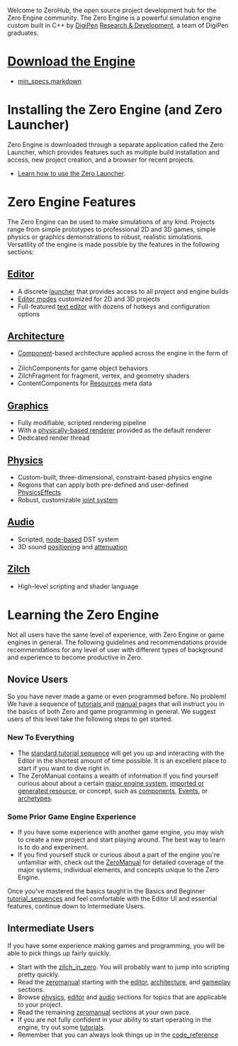 Welcome to ZeroHub, the open source project development hub for the Zero Engine community. The Zero Engine is a powerful simulation engine custom built in C++ by [DigiPen](https://www.digipen.edu/) [Research & Development](http://www.digipenresearch.com/), a team of DigiPen graduates.

 #  [Download the Engine](https://dev.zeroengine.io/u/download )
 - [min_specs.markdown](https://github.com/zeroengineteam/ZeroDocs/blob/master//Users/beepboopowner/Desktop/AJ/DP/getting_started/min_specs.markdown)

 # Installing the Zero Engine (and Zero Launcher)

Zero Engine is downloaded through a separate application called the Zero Launcher, which provides features such as multiple build installation and access, new project creation, and a browser for recent projects.

 - [Learn how to use the Zero Launcher](https://github.com/zeroengineteam/ZeroDocs/blob/master/zero_editor_documentation/zeromanual/editor/launcher.markdown).

 # Zero Engine Features
The Zero Engine can be used to make simulations of any kind. Projects range from simple prototypes to professional 2D and 3D games, simple physics or graphics demonstrations to robust, realistic simulations. Versatility of the engine is made possible by the features in the following sections:

 ## [Editor](https://github.com/zeroengineteam/ZeroDocs/blob/master/zero_editor_documentation/zeromanual/editor.markdown)
 - A discrete [launcher](https://github.com/zeroengineteam/ZeroDocs/blob/master/zero_editor_documentation/zeromanual/editor/launcher.markdown) that provides access to all project and engine builds
 - [Editor modes](https://github.com/zeroengineteam/ZeroDocs/blob/master/zero_editor_documentation/zeromanual/editor/editmode.markdown) customized for 2D and 3D projects
 - Full-featured [text editor](https://github.com/zeroengineteam/ZeroDocs/blob/master/zero_editor_documentation/zeromanual/editor/texteditor.markdown) with dozens of hotkeys and configuration options 

 ## [Architecture](https://github.com/zeroengineteam/ZeroDocs/blob/master/zero_editor_documentation/zeromanual/architecture.markdown)
 - [Component](https://github.com/zeroengineteam/ZeroDocs/blob/master/zero_editor_documentation/zeromanual/architecture/components.markdown)-based architecture applied across the engine in the form of :
  - ZilchComponents for game object behaviors 
  - ZilchFragment for fragment, vertex, and geometry shaders
  - ContentComponents for [Resources](https://github.com/zeroengineteam/ZeroDocs/blob/master/zero_editor_documentation/zeromanual/architecture/resources.markdown) meta data 

 ## [Graphics](https://github.com/zeroengineteam/ZeroDocs/blob/master/zero_editor_documentation/zeromanual/graphics.markdown)
 - Fully modifiable, scripted rendering pipeline
  - With a [physically-based renderer](https://github.com/zeroengineteam/ZeroDocs/blob/master/zero_editor_documentation/zeromanual/graphics/physically_based_rendering.markdown) provided as the default renderer
 - Dedicated render thread

 ## [Physics](https://github.com/zeroengineteam/ZeroDocs/blob/master/zero_editor_documentation/zeromanual/physics.markdown)
 - Custom-built, three-dimensional, constraint-based physics engine
 - Regions that can apply both pre-defined and user-defined [PhysicsEffects](https://github.com/zeroengineteam/ZeroDocs/blob/master/zero_editor_documentation/zeromanual/physics/physicseffectsandregions.markdown)
 - Robust, customizable [joint system](https://github.com/zeroengineteam/ZeroDocs/blob/master/zero_editor_documentation/zeromanual/physics/joints.markdown)

 ## [Audio](https://github.com/zeroengineteam/ZeroDocs/blob/master/zero_editor_documentation/zeromanual/audio.markdown)
 - Scripted, [node-based](https://github.com/zeroengineteam/ZeroDocs/blob/master/zero_editor_documentation/zeromanual/audio/soundnode.markdown) DST system
 - 3D sound [positioning](https://github.com/zeroengineteam/ZeroDocs/blob/master/zero_editor_documentation/zeromanual/audio/soundemitter.markdown) and [attenuation](https://github.com/zeroengineteam/ZeroDocs/blob/master/zero_editor_documentation/zeromanual/audio/soundattenuator.markdown)

 ## [Zilch](https://github.com/zeroengineteam/ZeroDocs/blob/master/zero_editor_documentation/zeromanual/zilch_in_zero.markdown)
 - High-level scripting and shader language


 # Learning the Zero Engine
Not all users have the same level of experience, with Zero Engine or game engines in general. The following guidelines and recommendations provide recommendations for any level of user with different types of background and experience to become productive in Zero.

 ## Novice Users
So you have never made a game or even programmed before. No problem! We have a sequence of [ tutorials ](https://github.com/zeroengineteam/ZeroDocs/blob/master/zero_editor_documentation/tutorials.markdown) and [ manual ](https://github.com/zeroengineteam/ZeroDocs/blob/master/zero_editor_documentation/zeromanual.markdown) pages that will instruct you in the basics of both Zero and game programming in general. We suggest users of this level take the following steps to get started.

 ### New To Everything
 - The [standard tutorial sequence](https://github.com/zeroengineteam/ZeroDocs/blob/master/zero_editor_documentation/tutorials/tutorial_sequences.markdown) will get you up and interacting with the Editor in the shortest amount of time possible. It is an excellent place to start if you want to dive right in.
 - The ZeroManual contains a wealth of information If you find yourself curious about about a certain [major engine system](https://github.com/zeroengineteam/ZeroDocs/blob/master/zero_editor_documentation/zeromanual.markdown), [imported or generated resource](https://github.com/zeroengineteam/ZeroDocs/blob/master/zero_editor_documentation/zeromanual/architecture/resources.markdown), or concept, such as  [components](https://github.com/zeroengineteam/ZeroDocs/blob/master/zero_editor_documentation/zeromanual/architecture/components.markdown), [Events](https://github.com/zeroengineteam/ZeroDocs/blob/master/zero_editor_documentation/zeromanual/scripting/eventsandconnections.markdown), or [archetypes](https://github.com/zeroengineteam/ZeroDocs/blob/master/zero_editor_documentation/zeromanual/architecture/archetypes.markdown).

 ### Some Prior Game Engine Experience
 - If you have some experience with another game engine, you may wish to create a new project and start playing around. The best way to learn is to do and experiment.
 - If you find yourself stuck or curious about a part of the engine you're unfamiliar with, check out the [ZeroManual](https://github.com/zeroengineteam/ZeroDocs/blob/master/zero_editor_documentation/zeromanual.markdown) for detailed coverage of the major systems,  individual elements, and concepts unique to the Zero Engine. 

Once you've mastered the basics taught in the Basics and Beginner  [tutorial_sequences](https://github.com/zeroengineteam/ZeroDocs/blob/master/zero_editor_documentation/tutorials/tutorial_sequences.markdown) and feel comfortable with the Editor UI and essential features, continue down to Intermediate Users.

 ## Intermediate Users
If you have some experience making games and programming, you will be able to pick things up fairly quickly.

 - Start with the [zilch_in_zero](https://github.com/zeroengineteam/ZeroDocs/blob/master/zero_editor_documentation/zeromanual/zilch_in_zero.markdown). You will probably want to jump into scripting pretty quickly.
 - Read the [zeromanual](https://github.com/zeroengineteam/ZeroDocs/blob/master/zero_editor_documentation/zeromanual.markdown) starting with the [editor](https://github.com/zeroengineteam/ZeroDocs/blob/master/zero_editor_documentation/zeromanual/editor.markdown), [architecture](https://github.com/zeroengineteam/ZeroDocs/blob/master/zero_editor_documentation/zeromanual/architecture.markdown), and [gameplay](https://github.com/zeroengineteam/ZeroDocs/blob/master/zero_editor_documentation/zeromanual/gameplay.markdown) sections.
 - Browse [physics](https://github.com/zeroengineteam/ZeroDocs/blob/master/zero_editor_documentation/zeromanual/physics.markdown), [editor](https://github.com/zeroengineteam/ZeroDocs/blob/master/zero_editor_documentation/zeromanual/editor.markdown) and [audio](https://github.com/zeroengineteam/ZeroDocs/blob/master/zero_editor_documentation/zeromanual/audio.markdown) sections for topics that are applicable to your project.
 - Read the remaining [zeromanual](https://github.com/zeroengineteam/ZeroDocs/blob/master/zero_editor_documentation/zeromanual.markdown) sections at your own pace.
 - If you are not fully confident in your ability to start operating in the engine, try out some [tutorials](https://github.com/zeroengineteam/ZeroDocs/blob/master/zero_editor_documentation/tutorials.markdown).
 - Remember that you can always look things up in the [code_reference](https://github.com/zeroengineteam/ZeroDocs/blob/master/code_reference.markdown)
 
